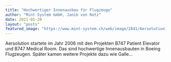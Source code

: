 ```yaml
---
title: "Hochwertiger Innenausbau für Flugzeuge"
author: "Mint System GmbH, Janik von Rotz"
date: 2021-05-20
layout: "posts"
featured_image: "https://www.mint-system.ch/web/image/2841/Aersolution1.jpg"
---
```


Aersolution startete im Jahr 2006 mit den Projekten B747 Patient Elevator und B747 Medical Room. Das sind hochwertige Innenausbauten in Boeing Flugzeugen.  Später kamen weitere Projekte dazu wie Galle...

